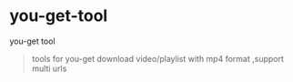 # you-get-tool
you-get tool 


>  tools for you-get download video/playlist with mp4 format ,support multi urls  